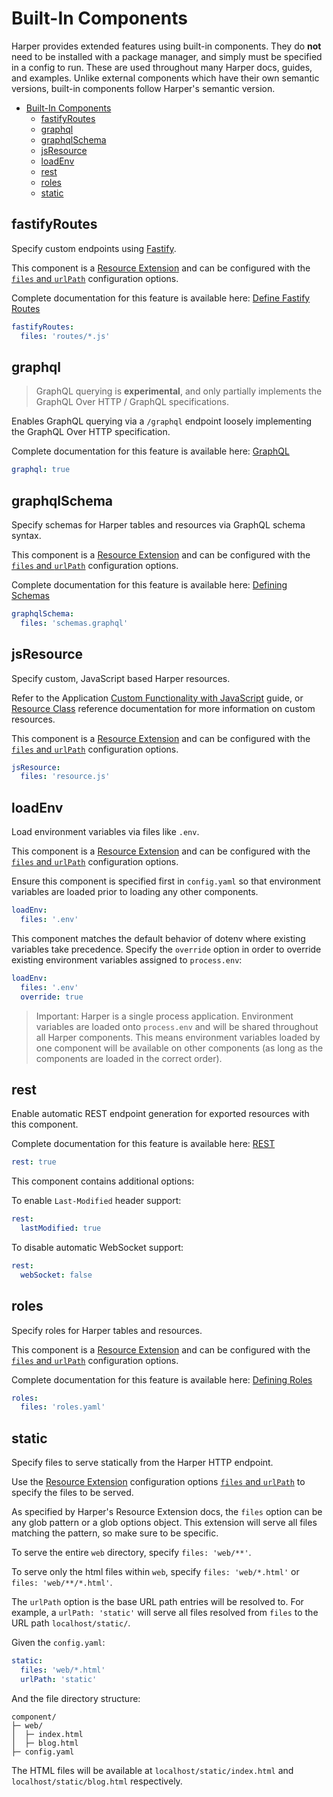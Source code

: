 # Built-In Components

Harper provides extended features using built-in components. They do **not** need to be installed with a package manager, and simply must be specified in a config to run. These are used throughout many Harper docs, guides, and examples. Unlike external components which have their own semantic versions, built-in components follow Harper's semantic version.

- [Built-In Components](#built-in-components)
	- [fastifyRoutes](#fastifyroutes)
	- [graphql](#graphql)
	- [graphqlSchema](#graphqlschema)
	- [jsResource](#jsresource)
	- [loadEnv](#loadenv)
	- [rest](#rest)
	- [roles](#roles)
	- [static](#static)

<!-- ## authentication -->

<!-- ## clustering -->

## fastifyRoutes

Specify custom endpoints using [Fastify](https://fastify.dev/).

This component is a [Resource Extension](./reference.md#resource-extension) and can be configured with the [`files` and `urlPath`](./reference.md#resource-extension-configuration) configuration options.

Complete documentation for this feature is available here: [Define Fastify Routes](../applications/define-routes.md)

```yaml
fastifyRoutes:
  files: 'routes/*.js'
```

## graphql

> GraphQL querying is **experimental**, and only partially implements the GraphQL Over HTTP / GraphQL specifications.

Enables GraphQL querying via a `/graphql` endpoint loosely implementing the GraphQL Over HTTP specification.

Complete documentation for this feature is available here: [GraphQL](../../technical-details/reference/graphql.md)

```yaml
graphql: true
```

## graphqlSchema

Specify schemas for Harper tables and resources via GraphQL schema syntax.

This component is a [Resource Extension](./reference.md#resource-extension) and can be configured with the [`files` and `urlPath`](./reference.md#resource-extension-configuration) configuration options.

Complete documentation for this feature is available here: [Defining Schemas](../applications/defining-schemas.md)

```yaml
graphqlSchema:
  files: 'schemas.graphql'
```

## jsResource

Specify custom, JavaScript based Harper resources.

Refer to the Application [Custom Functionality with JavaScript](../applications/#custom-functionality-with-javascript) guide, or [Resource Class](../../technical-details/reference/resource.md) reference documentation for more information on custom resources.

This component is a [Resource Extension](./reference.md#resource-extension) and can be configured with the [`files` and `urlPath`](./reference.md#resource-extension-configuration) configuration options.

```yaml
jsResource:
  files: 'resource.js'
```

## loadEnv

Load environment variables via files like `.env`.

This component is a [Resource Extension](./reference.md#resource-extension) and can be configured with the [`files` and `urlPath`](./reference.md#resource-extension-configuration) configuration options.

Ensure this component is specified first in `config.yaml` so that environment variables are loaded prior to loading any other components.

```yaml
loadEnv:
  files: '.env'
```

This component matches the default behavior of dotenv where existing variables take precedence. Specify the `override` option in order to override existing environment variables assigned to `process.env`:

```yaml
loadEnv:
  files: '.env'
  override: true
```

> Important: Harper is a single process application. Environment variables are loaded onto `process.env` and will be shared throughout all Harper components. This means environment variables loaded by one component will be available on other components (as long as the components are loaded in the correct order).

<!-- ## login -->

<!-- ## mqtt -->

<!-- ## operationsApi -->

<!-- ## replication -->

## rest

Enable automatic REST endpoint generation for exported resources with this component.

Complete documentation for this feature is available here: [REST](../rest.md)

```yaml
rest: true
```

This component contains additional options:

To enable `Last-Modified` header support:

```yaml
rest:
  lastModified: true
```

To disable automatic WebSocket support:

```yaml
rest:
  webSocket: false
```

## roles

Specify roles for Harper tables and resources.

This component is a [Resource Extension](./reference.md#resource-extension) and can be configured with the [`files` and `urlPath`](./reference.md#resource-extension-configuration) configuration options.

Complete documentation for this feature is available here: [Defining Roles](../applications/defining-roles.md)

```yaml
roles:
  files: 'roles.yaml'
```

## static

Specify files to serve statically from the Harper HTTP endpoint.

Use the [Resource Extension](./reference.md#resource-extension) configuration options [`files` and `urlPath`](./reference.md#resource-extension-configuration) to specify the files to be served.

As specified by Harper's Resource Extension docs, the `files` option can be any glob pattern or a glob options object. This extension will serve all files matching the pattern, so make sure to be specific.

To serve the entire `web` directory, specify `files: 'web/**'`.

To serve only the html files within `web`, specify `files: 'web/*.html'` or `files: 'web/**/*.html'`.

The `urlPath` option is the base URL path entries will be resolved to. For example, a `urlPath: 'static'` will serve all files resolved from `files` to the URL path `localhost/static/`.

Given the `config.yaml`:

```yaml
static:
  files: 'web/*.html'
  urlPath: 'static'
```

And the file directory structure:

```
component/
├─ web/
│  ├─ index.html
│  ├─ blog.html
├─ config.yaml

```

The HTML files will be available at `localhost/static/index.html` and `localhost/static/blog.html` respectively.